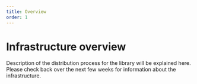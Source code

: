 ```yaml
---
title: Overview
order: 1
---
```


# Infrastructure overview

Description of the distribution process for the library will be explained here. Please check back over the next few weeks for information about the infrastructure.